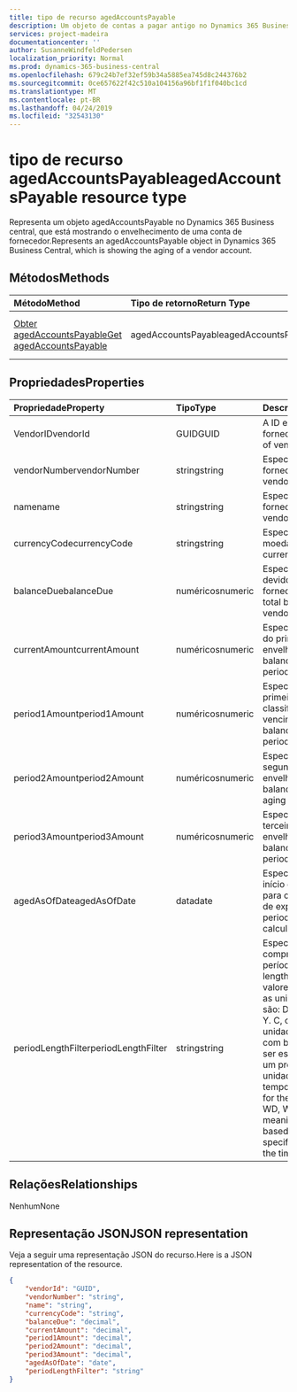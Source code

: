```yaml
---
title: tipo de recurso agedAccountsPayable
description: Um objeto de contas a pagar antigo no Dynamics 365 Business central.
services: project-madeira
documentationcenter: ''
author: SusanneWindfeldPedersen
localization_priority: Normal
ms.prod: dynamics-365-business-central
ms.openlocfilehash: 679c24b7ef32ef59b34a5885ea745d8c244376b2
ms.sourcegitcommit: 0ce657622f42c510a104156a96bf1f1f040bc1cd
ms.translationtype: MT
ms.contentlocale: pt-BR
ms.lasthandoff: 04/24/2019
ms.locfileid: "32543130"
---
```

# <a name="agedaccountspayable-resource-type"></a><span data-ttu-id="ec0b4-103">tipo de recurso agedAccountsPayable</span><span class="sxs-lookup"><span data-stu-id="ec0b4-103">agedAccountsPayable resource type</span></span>
<span data-ttu-id="ec0b4-104">Representa um objeto agedAccountsPayable no Dynamics 365 Business central, que está mostrando o envelhecimento de uma conta de fornecedor.</span><span class="sxs-lookup"><span data-stu-id="ec0b4-104">Represents an agedAccountsPayable object in Dynamics 365 Business Central, which is showing the aging of a vendor account.</span></span>

## <a name="methods"></a><span data-ttu-id="ec0b4-105">Métodos</span><span class="sxs-lookup"><span data-stu-id="ec0b4-105">Methods</span></span>

| <span data-ttu-id="ec0b4-106">Método</span><span class="sxs-lookup"><span data-stu-id="ec0b4-106">Method</span></span>         | <span data-ttu-id="ec0b4-107">Tipo de retorno</span><span class="sxs-lookup"><span data-stu-id="ec0b4-107">Return Type</span></span>  |<span data-ttu-id="ec0b4-108">Descrição</span><span class="sxs-lookup"><span data-stu-id="ec0b4-108">Description</span></span>|
|:---------------|:-------------|:----------|
|[<span data-ttu-id="ec0b4-109">Obter agedAccountsPayable</span><span class="sxs-lookup"><span data-stu-id="ec0b4-109">Get agedAccountsPayable</span></span>](../api/dynamics-agedaccountspayable-get.md)|<span data-ttu-id="ec0b4-110">agedAccountsPayable</span><span class="sxs-lookup"><span data-stu-id="ec0b4-110">agedAccountsPayable</span></span>|<span data-ttu-id="ec0b4-111">Obter o objeto agedAccountsPayable</span><span class="sxs-lookup"><span data-stu-id="ec0b4-111">Get agedAccountsPayable object</span></span>|

## <a name="properties"></a><span data-ttu-id="ec0b4-112">Propriedades</span><span class="sxs-lookup"><span data-stu-id="ec0b4-112">Properties</span></span>
| <span data-ttu-id="ec0b4-113">Propriedade</span><span class="sxs-lookup"><span data-stu-id="ec0b4-113">Property</span></span>      | <span data-ttu-id="ec0b4-114">Tipo</span><span class="sxs-lookup"><span data-stu-id="ec0b4-114">Type</span></span>     |<span data-ttu-id="ec0b4-115">Descrição</span><span class="sxs-lookup"><span data-stu-id="ec0b4-115">Description</span></span>                                 |
|:--------------|:---------|:-------------------------------------------|
|<span data-ttu-id="ec0b4-116">VendorID</span><span class="sxs-lookup"><span data-stu-id="ec0b4-116">vendorId</span></span>       |<span data-ttu-id="ec0b4-117">GUID</span><span class="sxs-lookup"><span data-stu-id="ec0b4-117">GUID</span></span>      |<span data-ttu-id="ec0b4-118">A ID exclusiva do fornecedor.</span><span class="sxs-lookup"><span data-stu-id="ec0b4-118">The unique ID of vendor.</span></span>                    |
|<span data-ttu-id="ec0b4-119">vendorNumber</span><span class="sxs-lookup"><span data-stu-id="ec0b4-119">vendorNumber</span></span>   |<span data-ttu-id="ec0b4-120">string</span><span class="sxs-lookup"><span data-stu-id="ec0b4-120">string</span></span>    |<span data-ttu-id="ec0b4-121">Especifica o número do fornecedor.</span><span class="sxs-lookup"><span data-stu-id="ec0b4-121">Specifies vendor's number.</span></span>                  |
|<span data-ttu-id="ec0b4-122">name</span><span class="sxs-lookup"><span data-stu-id="ec0b4-122">name</span></span>           |<span data-ttu-id="ec0b4-123">string</span><span class="sxs-lookup"><span data-stu-id="ec0b4-123">string</span></span>    |<span data-ttu-id="ec0b4-124">Especifica o nome do fornecedor.</span><span class="sxs-lookup"><span data-stu-id="ec0b4-124">Specifies vendor's name.</span></span>                    |
|<span data-ttu-id="ec0b4-125">currencyCode</span><span class="sxs-lookup"><span data-stu-id="ec0b4-125">currencyCode</span></span>   |<span data-ttu-id="ec0b4-126">string</span><span class="sxs-lookup"><span data-stu-id="ec0b4-126">string</span></span>    |<span data-ttu-id="ec0b4-127">Especifica a moeda.</span><span class="sxs-lookup"><span data-stu-id="ec0b4-127">Specifies the currency.</span></span>                     |
|<span data-ttu-id="ec0b4-128">balanceDue</span><span class="sxs-lookup"><span data-stu-id="ec0b4-128">balanceDue</span></span>     |<span data-ttu-id="ec0b4-129">numéricos</span><span class="sxs-lookup"><span data-stu-id="ec0b4-129">numeric</span></span>   |<span data-ttu-id="ec0b4-130">Especifica o saldo total devido ao fornecedor.</span><span class="sxs-lookup"><span data-stu-id="ec0b4-130">Specifies the total balance due to the vendor.</span></span>|
|<span data-ttu-id="ec0b4-131">currentAmount</span><span class="sxs-lookup"><span data-stu-id="ec0b4-131">currentAmount</span></span>  |<span data-ttu-id="ec0b4-132">numéricos</span><span class="sxs-lookup"><span data-stu-id="ec0b4-132">numeric</span></span>   |<span data-ttu-id="ec0b4-133">Especifica o saldo antes do primeiro período de envelhecimento.</span><span class="sxs-lookup"><span data-stu-id="ec0b4-133">Specifies balance before first aging period.</span></span>|
|<span data-ttu-id="ec0b4-134">period1Amount</span><span class="sxs-lookup"><span data-stu-id="ec0b4-134">period1Amount</span></span>  |<span data-ttu-id="ec0b4-135">numéricos</span><span class="sxs-lookup"><span data-stu-id="ec0b4-135">numeric</span></span>   |<span data-ttu-id="ec0b4-136">Especifica o saldo no primeiro período de classificação por vencimento.</span><span class="sxs-lookup"><span data-stu-id="ec0b4-136">Specifies balance in the first aging period.</span></span>|
|<span data-ttu-id="ec0b4-137">period2Amount</span><span class="sxs-lookup"><span data-stu-id="ec0b4-137">period2Amount</span></span>  |<span data-ttu-id="ec0b4-138">numéricos</span><span class="sxs-lookup"><span data-stu-id="ec0b4-138">numeric</span></span>   |<span data-ttu-id="ec0b4-139">Especifica o saldo no segundo período de envelhecimento.</span><span class="sxs-lookup"><span data-stu-id="ec0b4-139">Specifies balance in the second aging period.</span></span>|
|<span data-ttu-id="ec0b4-140">period3Amount</span><span class="sxs-lookup"><span data-stu-id="ec0b4-140">period3Amount</span></span>  |<span data-ttu-id="ec0b4-141">numéricos</span><span class="sxs-lookup"><span data-stu-id="ec0b4-141">numeric</span></span>   |<span data-ttu-id="ec0b4-142">Especifica o saldo no terceiro período de envelhecimento.</span><span class="sxs-lookup"><span data-stu-id="ec0b4-142">Specifies balance in the third aging period.</span></span>|
|<span data-ttu-id="ec0b4-143">agedAsOfDate</span><span class="sxs-lookup"><span data-stu-id="ec0b4-143">agedAsOfDate</span></span>   |<span data-ttu-id="ec0b4-144">data</span><span class="sxs-lookup"><span data-stu-id="ec0b4-144">date</span></span>|<span data-ttu-id="ec0b4-145">Especifica a data de início do período usada para calcular os períodos de expiração.</span><span class="sxs-lookup"><span data-stu-id="ec0b4-145">Specifies period start date used to calculate aging periods.</span></span>|
|<span data-ttu-id="ec0b4-146">periodLengthFilter</span><span class="sxs-lookup"><span data-stu-id="ec0b4-146">periodLengthFilter</span></span>|<span data-ttu-id="ec0b4-147">string</span><span class="sxs-lookup"><span data-stu-id="ec0b4-147">string</span></span> |<span data-ttu-id="ec0b4-148">Especifica o comprimento dos períodos.</span><span class="sxs-lookup"><span data-stu-id="ec0b4-148">Specifies the length of the periods.</span></span> <span data-ttu-id="ec0b4-149">Os valores aceitáveis para as unidades de tempo são: D, WD, W, M, Q ou Y. C, o que significa unidade de tempo atual com base na data, pode ser especificado como um prefixo para a unidade de tempo.</span><span class="sxs-lookup"><span data-stu-id="ec0b4-149">Acceptable values for the time units are: D, WD, W, M, Q, or Y. C, meaning current time unit based on date, can be specified as a prefix to the time unit.</span></span>|


## <a name="relationships"></a><span data-ttu-id="ec0b4-150">Relações</span><span class="sxs-lookup"><span data-stu-id="ec0b4-150">Relationships</span></span>
<span data-ttu-id="ec0b4-151">Nenhum</span><span class="sxs-lookup"><span data-stu-id="ec0b4-151">None</span></span>

## <a name="json-representation"></a><span data-ttu-id="ec0b4-152">Representação JSON</span><span class="sxs-lookup"><span data-stu-id="ec0b4-152">JSON representation</span></span>

<span data-ttu-id="ec0b4-153">Veja a seguir uma representação JSON do recurso.</span><span class="sxs-lookup"><span data-stu-id="ec0b4-153">Here is a JSON representation of the resource.</span></span>


```json
{
    "vendorId": "GUID",
    "vendorNumber": "string",
    "name": "string",
    "currencyCode": "string",
    "balanceDue": "decimal",
    "currentAmount": "decimal",
    "period1Amount": "decimal",
    "period2Amount": "decimal",
    "period3Amount": "decimal",
    "agedAsOfDate": "date",
    "periodLengthFilter": "string"
}

```
